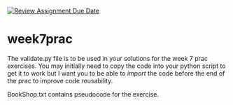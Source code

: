 [![Review Assignment Due Date](https://classroom.github.com/assets/deadline-readme-button-22041afd0340ce965d47ae6ef1cefeee28c7c493a6346c4f15d667ab976d596c.svg)](https://classroom.github.com/a/5NeYx2JV)
# week7prac
The validate.py file is to be used in your solutions for the week 7 prac exercises. You may initially need to copy the code into your python script to get it to work but I want you to be able to *import* the code before the end of the prac to improve code reusability.

BookShop.txt contains pseudocode for the exercise.
